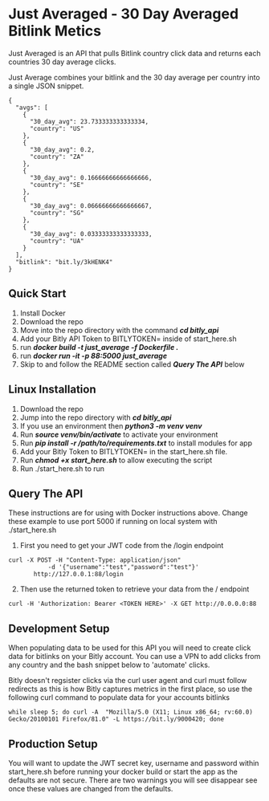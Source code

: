 # Just Averaged - 30 Day Averaged Bitlink Metics
Just Averaged is an API that pulls Bitlink country click data and returns each countries 30 day average clicks.

Just Average combines your bitlink and the 30 day average per country into a single JSON snippet.

```
{
  "avgs": [
    {
      "30_day_avg": 23.733333333333334, 
      "country": "US"
    }, 
    {
      "30_day_avg": 0.2, 
      "country": "ZA"
    }, 
    {
      "30_day_avg": 0.16666666666666666, 
      "country": "SE"
    }, 
    {
      "30_day_avg": 0.06666666666666667, 
      "country": "SG"
    }, 
    {
      "30_day_avg": 0.03333333333333333, 
      "country": "UA"
    }
  ], 
  "bitlink": "bit.ly/3kHENK4"
}
```
## Quick Start
1. Install Docker
2. Download the repo 
3. Move into the repo directory with the command ***cd bitly_api***
4. Add your Bitly API Token to BITLYTOKEN= inside of start_here.sh
5. run ***docker build -t just_average -f Dockerfile .***
6. run ***docker run -it -p 88:5000 just_average***
7. Skip to and follow the README section called ***Query The API*** below


## Linux Installation 
1. Download the repo
2. Jump into the repo directory with ***cd bitly_api***
3. If you use an environment then ***python3 -m venv venv***
3. Run ***source venv/bin/activate*** to activate your environment
4. Run  ***pip install -r /path/to/requirements.txt*** to install modules for app
5. Add your Bitly Token to BITLYTOKEN= in the start_here.sh file.
6. Run ***chmod +x start_here.sh*** to allow executing the script
7. Run ./start_here.sh to run

## Query The API

These instructions are for using with Docker instructions above.
Change these example to use port 5000 if running on local system with ./start_here.sh

1. First you need to get your JWT code from the /login endpoint

```
curl -X POST -H "Content-Type: application/json"  
           -d '{"username":"test","password":"test"}' 
	   http://127.0.0.1:88/login
```
2. Then use the returned token to retrieve your data from the / endpoint
```
curl -H 'Authorization: Bearer <TOKEN HERE>' -X GET http://0.0.0.0:88
```

## Development Setup
When populating data to be used for this API you will need to create click data for bitlinks on your Bitly account. You can use a VPN to add clicks from any country and the bash snippet below to 'automate' clicks.

Bitly doesn't regsister clicks via the curl user agent and curl must follow redirects as this is how Bitly captures metrics in the first place, so use the following curl command to populate data for your accounts bitlinks
```
while sleep 5; do curl -A  "Mozilla/5.0 (X11; Linux x86_64; rv:60.0) Gecko/20100101 Firefox/81.0" -L https://bit.ly/9000420; done
```
## Production Setup

You will want to update the JWT secret key, username and password within start_here.sh before running your docker build or start the app as the defaults are not secure. There are two warnings you will see disappear see once these values are changed from the defaults.
